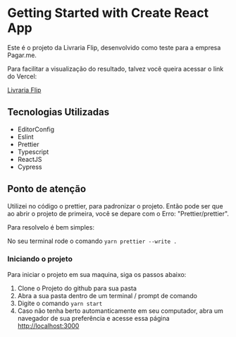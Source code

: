 # Getting Started with Create React App

Este é o projeto da Livraria Flip, desenvolvido como teste para a
empresa Pagar.me.

Para facilitar a visualização do resultado, talvez você queira acessar o link do Vercel:

[Livraria Flip](https://livraria-flip.vercel.app)

## Tecnologias Utilizadas

- EditorConfig
- Eslint
- Prettier
- Typescript
- ReactJS
- Cypress

## Ponto de atenção

Utilizei no código o prettier, para padronizar o projeto.
Então pode ser que ao abrir o projeto de primeira, você se
depare com o Erro: "Prettier/prettier".

Para resolvelo é bem simples:

No seu terminal rode o comando `yarn prettier --write .`

### Iniciando o projeto

Para iniciar o projeto em sua maquina, siga os passos abaixo:

1. Clone o Projeto do github para sua pasta
1. Abra a sua pasta dentro de um terminal / prompt de comando
1. Digite o comando `yarn start`
1. Caso não tenha berto automanticamente em seu computador, abra um navegador de sua preferência e acesse essa página [http://localhost:3000](http://localhost:3000)
